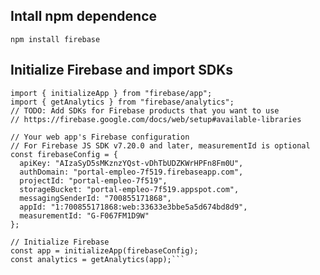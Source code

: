 ## Intall npm dependence

```npm install firebase```

## Initialize Firebase and import SDKs

```// Import the functions you need from the SDKs you need
import { initializeApp } from "firebase/app";
import { getAnalytics } from "firebase/analytics";
// TODO: Add SDKs for Firebase products that you want to use
// https://firebase.google.com/docs/web/setup#available-libraries

// Your web app's Firebase configuration
// For Firebase JS SDK v7.20.0 and later, measurementId is optional
const firebaseConfig = {
  apiKey: "AIzaSyD5sMKznzYQst-vDhTbUDZKWrHPFn8Fm0U",
  authDomain: "portal-empleo-7f519.firebaseapp.com",
  projectId: "portal-empleo-7f519",
  storageBucket: "portal-empleo-7f519.appspot.com",
  messagingSenderId: "700855171868",
  appId: "1:700855171868:web:33633e3bbe5a5d674bd8d9",
  measurementId: "G-F067FM1D9W"
};

// Initialize Firebase
const app = initializeApp(firebaseConfig);
const analytics = getAnalytics(app);```